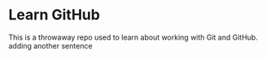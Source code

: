 # Learn GitHub

This is a throwaway repo used to learn about working with Git and GitHub.
adding another sentence
